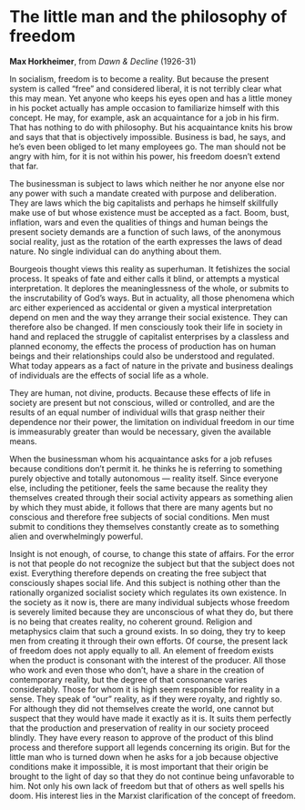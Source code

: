 # The little man and the philosophy of freedom

**Max Horkheimer**, from *Dawn & Decline* (1926-31)

In socialism, freedom is to become a reality. But because the present system is called “free” and considered liberal, it is not terribly clear what this may mean. Yet anyone who keeps his eyes open and has a little money in his pocket actually has ample occasion to familiarize himself with this concept. He may, for example, ask an acquaintance for a job in his firm. That has nothing to do with philosophy. But his acquaintance knits his brow and says that that is objectively impossible. Business is bad, he says, and he’s even been obliged to let many employees go. The man should not be angry with him, for it is not within his power, his freedom doesn’t extend that far.

The businessman is subject to laws which neither he nor anyone else nor any power with such a mandate created with purpose and deliberation. They are laws which the big capitalists and perhaps he himself skillfully make use of but whose existence must be accepted as a fact. Boom, bust, inflation, wars and even the qualities of things and human beings the present society demands are a function of such laws, of the anonymous social reality, just as the rotation of the earth expresses the laws of dead nature. No single individual can do anything about them.

Bourgeois thought views this reality as superhuman. It fetishizes the social process. It speaks of fate and either calls it blind, or attempts a mystical interpretation. It deplores the meaninglessness of the whole, or submits to the inscrutability of God’s ways. But in actuality, all those phenomena which arc either experienced as accidental or given a mystical interpretation depend on men and the way they arrange their social existence. They can therefore also be changed. If men consciously took their life in society in hand and replaced the struggle of capitalist enterprises by a classless and planned economy, the effects the process of production has on human beings and their relationships could also be understood and regulated. What today appears as a fact of nature in the private and business dealings of individuals are the effects of social life as a whole.

They are human, not divine, products. Because these effects of life in society are present but not conscious, willed or controlled, and are the results of an equal number of individual wills that grasp neither their dependence nor their power, the limitation on individual freedom in our time is immeasurably greater than would be necessary, given the available means.

When the businessman whom his acquaintance asks for a job refuses because conditions don’t permit it. he thinks he is referring to something purely objective and totally autonomous — reality itself. Since everyone else, including the petitioner, feels the same because the reality they themselves created through their social activity appears as something alien by which they must abide, it follows that there are many agents but no conscious and therefore free subjects of social conditions. Men must submit to conditions they themselves constantly create as to something alien and overwhelmingly powerful.

Insight is not enough, of course, to change this state of affairs. For the error is not that people do not recognize the subject but that the subject does not exist. Everything therefore depends on creating the free subject that consciously shapes social life. And this subject is nothing other than the rationally organized socialist society which regulates its own existence. In the society as it now is, there are many individual subjects whose freedom is severely limited because they are unconscious of what they do, but there is no being that creates reality, no coherent ground. Religion and metaphysics claim that such a ground exists. In so doing, they try to keep men from creating it through their own efforts. Of course, the present lack of freedom does not apply equally to all. An element of freedom exists when the product is consonant with the interest of the producer. All those who work and even those who don’t, have a share in the creation of contemporary reality, but the degree of that consonance varies considerably. Those for whom it is high seem responsible for reality in a sense. They speak of “our” reality, as if they were royalty, and rightly so. For although they did not themselves create the world, one cannot but suspect that they would have made it exactly as it is. It suits them perfectly that the production and preservation of reality in our society proceed blindly. They have every reason to approve of the product of this blind process and therefore support all legends concerning its origin. But for the little man who is turned down when he asks for a job because objective conditions make it impossible, it is most important that their origin be brought to the light of day so that they do not continue being unfavorable to him. Not only his own lack of freedom but that of others as well spells his doom. His interest lies in the Marxist clarification of the concept of freedom.

